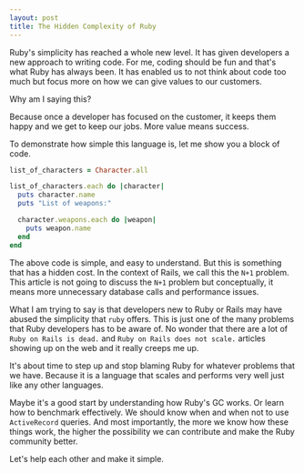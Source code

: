 ```yaml
---
layout: post
title: The Hidden Complexity of Ruby
---
```


Ruby's simplicity has reached a whole new level. It has given developers a new approach to writing code. For me, coding
should be fun and that's what Ruby has always been. It has enabled us to not think about code too much but focus
more on how we can give values to our customers.

Why am I saying this?

Because once a developer has focused on the customer, it keeps them happy and we get to keep our jobs. More value means success.

To demonstrate how simple this language is, let me show you a block of code.

```ruby
list_of_characters = Character.all

list_of_characters.each do |character|
  puts character.name
  puts "List of weapons:"

  character.weapons.each do |weapon|
    puts weapon.name
  end
end
```

The above code is simple, and easy to understand. But this is something that has a hidden cost. In the context of Rails,
we call this the `N+1` problem. This article is not going to discuss the `N+1` problem but conceptually, it means more
unnecessary database calls and performance issues.

What I am trying to say is that developers new to Ruby or Rails may have abused the simplicity that `ruby` offers. This is just one of the many problems that Ruby developers has to be aware of. No wonder that there are a lot of `Ruby on Rails is dead.` and `Ruby on Rails does not scale.` articles showing up on the web and it really creeps me up.

It's about time to step up and stop blaming Ruby for whatever problems that we have. Because it is a language that scales and performs very well just like any other languages.

Maybe it's a good start by understanding how Ruby's GC works. Or learn how to benchmark effectively. We should know when and when not to
use `ActiveRecord` queries. And most importantly, the more we know how these things work, the higher the possibility we can contribute and make the Ruby community better.

Let's help each other and make it simple.
